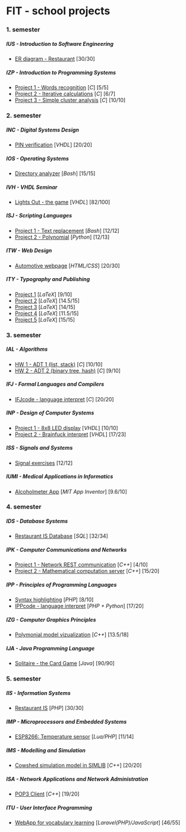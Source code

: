 # FIT - school projects

### 1. semester
##### IUS - Introduction to Software Engineering
*  [ER diagram - Restaurant](/ius/ius-restaurant-ER/) [30/30] 
##### IZP - Introduction to Programming Systems
*  [Project 1 - Words recognition](/izp/izp-proj1/) [*C*] [5/5]
*  [Project 2 - Iterative calculations](/izp/izp-proj2/) [*C*] [6/7]
*  [Project 3 - Simple cluster analysis](/izp/izp-proj3/) [*C*] [10/10]

### 2. semester
##### INC - Digital Systems Design
*  [PIN verification](/inc/inc-proj1/) [*VHDL*] [20/20]
##### IOS - Operating Systems
*  [Directory analyzer](/ios/ios-proj1/) [*Bash*] [15/15]
##### IVH - VHDL Seminar
*  [Lights Out - the game](/ivh/ivh-lightsOut/) [*VHDL*] [82/100]
##### ISJ - Scripting Languages
*  [Project 1 - Text replacement](/isj/isj-proj1/) [*Bash*] [12/12]
*  [Project 2 - Polynomial](/isj/isj-proj2/) [*Python*] [12/13]
##### ITW - Web Design
*  [Automotive webpage](/itw/itw-proj1/) [*HTML/CSS*] [20/30]
##### ITY - Typography and Publishing
*  [Project 1](/ity/ity-proj1/) [*LaTeX*] [9/10]
*  [Project 2](/ity/ity-proj2/) [*LaTeX*] [14.5/15]
*  [Project 3](/ity/ity-proj3/) [*LaTeX*] [14/15]
*  [Project 4](/ity/ity-proj4/) [*LaTeX*] [11.5/15]
*  [Project 5](/ity/ity-proj5/) [*LaTeX*] [15/15]

### 3. semester
##### IAL - Algorithms
*  [HW 1 - ADT 1 (list, stack)](/ial/ial-proj1/) [*C*] [10/10]
*  [HW 2 - ADT 2 (binary tree, hash)](/ial/ial-proj2/) [*C*] [9/10]
##### IFJ - Formal Languages and Compilers
*  [IFJcode - language interpret](/ifj/ifj-interpret/) [*C*] [20/20]
##### INP - Design of Computer Systems
*  [Project 1 - 8x8 LED display](/inp/inp-proj1/) [*VHDL*] [10/10]
*  [Project 2 - Brainfuck interpret](/inp/inp-proj2/) [*VHDL*] [17/23]
##### ISS - Signals and Systems
*  [Signal exercises](/iss/iss-exercises/) [12/12]
##### IUMI - Medical Applications in Informatics
*  [Alcoholmeter App](/iumi/iumi-alcoholmeter/) [*MIT App Inventor*] [9.6/10]

### 4. semester
##### IDS - Database Systems
*  [Restaurant IS Database](/ids/ids-restaurant-db/) [*SQL*] [32/34]
##### IPK - Computer Communications and Networks
*  [Project 1 - Network REST communication](/ipk/ipk-proj1) [*C++*] [4/10]
*  [Project 2 - Mathematical computation server](/ipk/ipk-proj2/) [*C++*] [15/20]
##### IPP - Principles of Programming Languages
*  [Syntax highlighting](/ipp/ipp-syn/) [*PHP*] [8/10]
*  [IPPcode - language interpret](/ipp/ipp-interpret/) [*PHP + Python*] [17/20]
##### IZG - Computer Graphics Principles
*  [Polymonial model vizualization](/izg/izg-proj1/) [*C++*] [13.5/18]
##### IJA - Java Programming Language
*  [Solitaire - the Card Game](/ija/ija-solitaire/) [*Java*] [90/90]

### 5. semester
##### IIS - Information Systems
*  [Restaurant IS](/iis/iis-restaurant-IS/) [*PHP*] [30/30]
##### IMP - Microprocessors and Embedded Systems
*  [ESP8266: Temperature sensor](/imp/imp-proj1/) [*Lua/PHP*] [11/14]
##### IMS - Modelling and Simulation
*  [Cowshed simulation model in SIMLIB](/ims/ims-cowshed/) [*C++*] [20/20]
##### ISA - Network Applications and Network Administration
*  [POP3 Client](/isa/isa-popcl/) [*C++*] [19/20]
##### ITU - User Interface Programming
*  [WebApp for vocabulary learning](/itu/itu-dictionary/) [*Laravel(PHP)/JavaScript*] [46/55]
